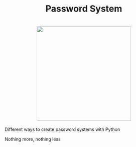 <div align = center>
  <h1>Password System<h1>
  <img src="https://i.imgur.com/KbHzPrC.png" width="300px" height"300px">
</div>

<p>Different ways to create password systems with Python</p>
<p>Nothing more, nothing less</p>

